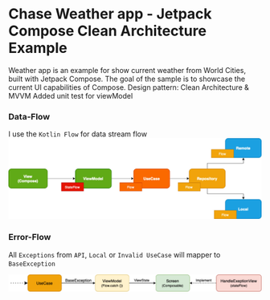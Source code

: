 # Chase Weather app - Jetpack Compose Clean Architecture Example

Weather app is an example for show current weather from World Cities, built with Jetpack Compose.
The goal of the sample is to showcase the current UI capabilities of Compose.
Design pattern: Clean Architecture & MVVM
Added unit test for viewModel

### Data-Flow

I use the `Kotlin Flow` for data stream flow
![Structure](images/data-flow.jpg "Data flow")

### Error-Flow

All `Exceptions` from `API`, `Local` or `Invalid UseCase` will mapper to `BaseException`

![Exception handler](images/error-flow.jpg "Error Flow")